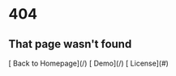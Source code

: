 
<div class="p404">

<h1>404</h1>

<h2>That page wasn't found</h2> 

<div class="p404-links">
[<i class="fas fa-home"></i> Back to Homepage](/)
[<i class="fas fa-desktop"></i> Demo](/)
[<i class="fas fa-suitcase"></i> License](#)
</div>

<div>